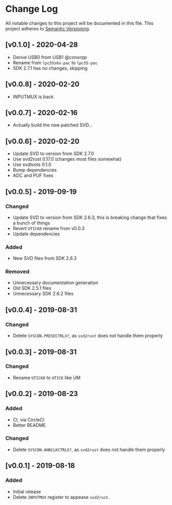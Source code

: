 # Change Log

All notable changes to this project will be documented in this file.
This project adheres to [Semantic Versioning](http://semver.org/).

## [v0.1.0] - 2020-04-28

- Derive USB0 from USB1 @conorpp
- Rename from `lpc55s6x-pac` to `lpc55-pac`
- SDK 2.7.1 has no changes, skipping

## [v0.0.8] - 2020-02-20

- INPUTMUX is back

## [v0.0.7] - 2020-02-16

- Actually build the new patched SVD...

## [v0.0.6] - 2020-02-20

- Update SVD to version from SDK 2.7.0
- Use svd2rust 0.17.0 (changes most files somewhat)
- Use svdtools 0.1.0
- Bump dependencies
- ADC and PUF fixes

## [v0.0.5] - 2019-09-19

### Changed

- Update SVD to version from SDK 2.6.3, this is breaking
  change that fixes a bunch of things
- Revert `UTICK0` rename from v0.0.3
- Update dependencies

### Added
- New SVD files from SDK 2.6.3

### Removed
- Unnecessary documentation generation
- Old SDK 2.5.1 files
- Unnecessary SDK 2.6.2 files

## [v0.0.4] - 2019-08-31

### Changed

- Delete `SYSCON.PRESECTRLX?`, as `svd2rust` does not
  handle them properly

## [v0.0.3] - 2019-08-31

### Changed

- Rename `UTICK0` to `UTICK` like UM

## [v0.0.2] - 2019-08-23

### Added

- CI, via CircleCI
- Better README

### Changed

- Delete `SYSCON.AHBCLKCTRLX?`, as `svd2rust` does not
  handle them properly

## [v0.0.1] - 2019-08-18

### Added

- Initial release
- Delete `INPUTMUX` register to appease `svd2rust`.

